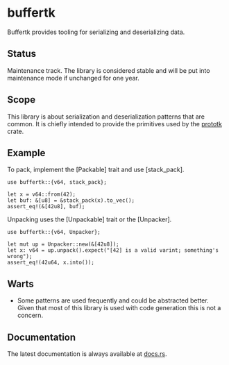 buffertk
========

Buffertk provides tooling for serializing and deserializing data.

Status
------

Maintenance track.  The library is considered stable and will be put into maintenance mode if unchanged for one year.

Scope
-----

This library is about serialization and deserialization patterns that are common.  It is chiefly intended to provide the
primitives used by the [prototk](https://crates.io/crates/prototk) crate.

Example
-------

To pack, implement the [Packable] trait and use [stack_pack].

```
use buffertk::{v64, stack_pack};

let x = v64::from(42);
let buf: &[u8] = &stack_pack(x).to_vec();
assert_eq!(&[42u8], buf);
```

Unpacking uses the [Unpackable] trait or the [Unpacker].

```
use buffertk::{v64, Unpacker};

let mut up = Unpacker::new(&[42u8]);
let x: v64 = up.unpack().expect("[42] is a valid varint; something's wrong");
assert_eq!(42u64, x.into());
```


Warts
-----

- Some patterns are used frequently and could be abstracted better.  Given that most of this library is used with code
  generation this is not a concern.

Documentation
-------------

The latest documentation is always available at [docs.rs](https://docs.rs/buffertk/latest/buffertk/).
